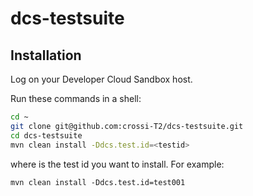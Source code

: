 # dcs-testsuite

## Installation 

Log on your Developer Cloud Sandbox host.

Run these commands in a shell:

```bash
cd ~
git clone git@github.com:crossi-T2/dcs-testsuite.git
cd dcs-testsuite
mvn clean install -Ddcs.test.id=<testid>
```

where **<testid>** is the test id you want to install. For example:

```
mvn clean install -Ddcs.test.id=test001
```
